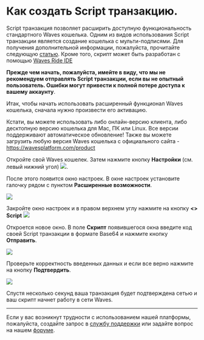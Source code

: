 # ​Как создать Script транзакцию.

Script транзакция позволяет расширить доступную функциональность стандартного Waves кошелька. Одним из видов использования Script транзакции является создание кошелька с мульти-подписями. Для получения дополнительной информации, пожалуйста, прочитайте следующую [статью]((technical-details/waves-contracts-language-description/examples/multi-signature-account.md)). Кроме того, скрипт может быть разработан с помощью [Waves Ride IDE]((https://ide.wavesplatform.com/))

**Прежде чем начать, пожалуйста, имейте в виду, что мы не рекомендуем отправлять Script транзакции, если вы не опытный пользователь. Ошибки могут привести к полной потере доступа к вашему аккаунту**.

Итак, чтобы начать использовать расширенный функционал Waves кошелька, сначала нужно произвести его активацию.

Кстати, вы можете использовать либо онлайн-версию клиента, либо десктопную версию кошелька для Mac, ПК или Linux. Все версии поддерживают автоматическое обновление! Также вы можете загрузить любую версия Waves кошелька с официального сайта - https://wavesplatform.com/product

Откройте свой Waves кошелек. Затем нажмите кнопку **Настройки** (см. левый нижний угол) ![](/_assets/dark_mode_01.png).

После этого появится окно настроек. В окне настроек установите галочку рядом с пунктом  **Расширенные возможности**.

![](/_assets/advanced_features_01.png)

Закройте окно настроек и в правом верхнем углу нажмите на кнопку **<> Script** ![](/_assets/advanced_features_02.png)

Откроется новое окно. В поле **Скрипт** появившегося окна введите код своей Script транзакции в формате Base64 и нажмите кнопку **Отправить**.

![](/_assets/advanced_features_03.png)

Проверьте корректность введенных данных и если все верно нажмите на кнопку **Подтвердить**.

![](/_assets/advanced_features_04.png)

Спустя несколько секунд ваша транзакция будет подтверждена сетью и ваш скрипт начнет работу в сети Waves.

___

Если у вас возникнут трудности с использованием нашей платформы, пожалуйста, создайте запрос в [службу поддержки](https://support.wavesplatform.com/) или задайте вопрос на нашем [форуме](https://forum.wavesplatform.com/).
